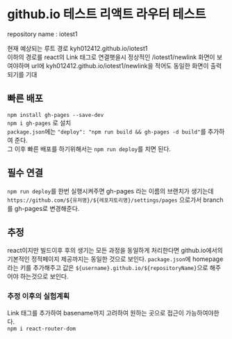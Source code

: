 # github.io 테스트 리액트 라우터 테스트

repository name : iotest1

현재 예상되는 루트 경로 kyh012412.github.io/iotest1  
이하의 경로를 react의 Link 태그로 연결햇을시 정상적인 /iotest1/newlink 화면이 보여야하며
url에 kyh012412.github.io/iotest1/newlink을 적어도 동일한 화면이 출력되기를 기대

## 빠른 배포

`npm install gh-pages --save-dev`  
`npm i gh-pages` 로 설치  
`package.json`에는 `"deploy": "npm run build && gh-pages -d build"`를 추가하여 준다.  
그 이후 빠른 배포를 하기위해서는 `npm run deploy`를 치면 된다.

## 필수 연결

`npm run deploy`를 한번 실행시켜주면 gh-pages 라는 이름의 브랜치가 생기는데
`https://github.com/${유저명}/${레포지토리명}/settings/pages` 으로가서
branch를 gh-pages로 변경해준다.

## 추정

react이지만 빌드이후 후의 생기는 모든 과정을 동일하게 처리한다면
github.io에서의 기본적인 정적페이지 제공까지는 동일한 것으로 보인다.
`package.json`에 homepage라는 키를 추가해주고 값은 `${username}.github.io/${repositoryName}`으로 해주어야 하는것으로 보인다.

### 추정 이후의 실험계획

Link 태그를 추가하여 basename까지 고려하여 원하는 곳으로 접근이 가능하여야한다.  
`npm i react-router-dom`
